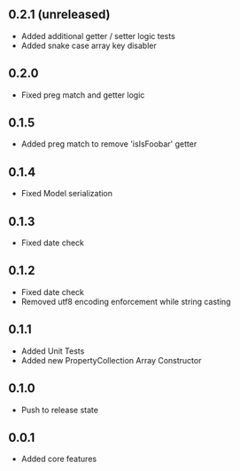 0.2.1 (unreleased)
-----
- Added additional getter / setter logic tests
- Added snake case array key disabler

0.2.0
-----
- Fixed preg match and getter logic

0.1.5
-----
- Added preg match to remove 'isIsFoobar' getter

0.1.4
-----
- Fixed Model serialization

0.1.3
-----
- Fixed date check

0.1.2
-----
- Fixed date check
- Removed utf8 encoding enforcement while string casting

0.1.1
-----
- Added Unit Tests 
- Added new PropertyCollection Array Constructor

0.1.0
-----
- Push to release state

0.0.1
-----
- Added core features
